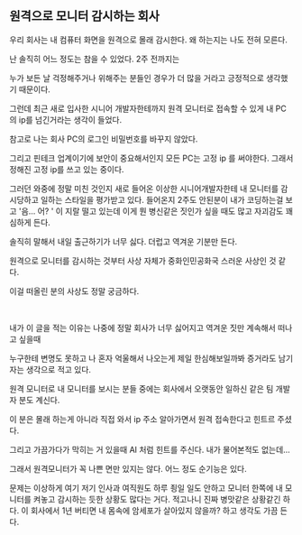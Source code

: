 ## 원격으로 모니터 감시하는 회사

우리 회사는 내 컴퓨터 화면을 원격으로 몰래 감시한다. 왜 하는지는 나도 전혀 모른다.<br/>

난 솔직히 어느 정도는 참을 수 있었다. 2주 전까지는<br/>

누가 보든 날 걱정해주거나 위해주는 분들인 경우가 더 많을 거라고 긍정적으로 생각했기 때문이다.<br/>

그런데 최근 새로 입사한 시니어 개발자한테까지 원격 모니터로 접속할 수 있게 내 PC의 ip를 넘긴거라는 생각이 들었다.<br/>



참고로 나는 회사 PC의 로그인 비밀번호를 바꾸지 않았다.<br/>

그리고 핀테크 업계이기에 보안이 중요해서인지 모든 PC는 고정 ip 를 써야한다. 그래서 정해진 고정 ip를 쓰고 있는 중이다.<br/>

그러던 와중에 정말 미친 것인지 새로 들어온 이상한 시니어개발자한테 내 모니터를 감시당하고 일하는 스타일을 평가받고 있다. 들어온지 2주도 안된분이 내가 코딩하는걸 보고 '음... 어? ' 이 지랄 떨고 있는데 이게 뭔 병신같은 짓인가 싶을 때도 많고 자괴감도 꽤 심하게 든다.<br/>

솔직히 말해서 내일 출근하기가 너무 싫다. 더럽고 역겨운 기분만 든다.<br/>



원격으로 모니터를 감시하는 것부터 사상 자체가 중화인민공화국 스러운 사상인 것 같다.<br/>

이걸 떠올린 분의 사상도 정말 궁금하다.<br/>

<br/>



내가 이 글을 적는 이유는 나중에 정말 회사가 너무 싫어지고 역겨운 짓만 계속해서 떠나고 싶을때<br/>

누구한테 변명도 못하고 나 혼자 억울해서 나오는게 제일 한심해보일까봐 증거라도 남기자는 생각으로 적고 있다.<br/>



원격 모니터로 내 모니터를 보시는 분들 중에는 회사에서 오랫동안 일하신 같은 팀 개발자 분도 계신다.<br/>

이 분은 몰래 하는게 아니라 직접 와서 ip 주소 알아가면서 원격 접속한다고 힌트르 주셨다.<br/>

그리고 가끔가다가 막히는 거 있을때 AI 처럼 힌트를 주신다. 내가 물어본적도 없는데...<br/>

그래서 원격모니터가 꼭 나쁜 면만 있지는 않다. 어느 정도 순기능은 있다.<br/>



문제는 이상하게 여기 저기 인사과 여직원도 하루 죙일 일도 안하고 모니터 한쪽에 내 모니터를 켜놓고 감시하는 듯한 상황도 많다는 거다. 적고나니 진짜 병맛같은 상황같긴 하다. 이 회사에서 1년 버티면 내 몸속에 암세포가 살아있지 않을까? 하고 생각도 가끔 든다.<br/>

